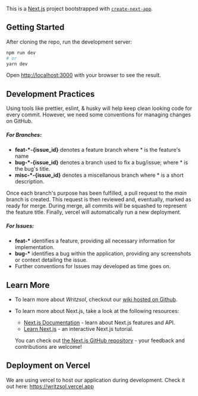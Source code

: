 This is a [Next.js](https://nextjs.org/) project bootstrapped with [`create-next-app`](https://github.com/vercel/next.js/tree/canary/packages/create-next-app).

## Getting Started

After cloning the repo, run the development server:

```bash
npm run dev
# or
yarn dev
```

Open [http://localhost:3000](http://localhost:3000) with your browser to see the result.

## Development Practices

Using tools like prettier, eslint, & husky will help keep clean looking code for every commit.
However, we need some conventions for managing changes on GitHub.

##### For Branches:

- **feat-\*-{issue_id}** denotes a feature branch where \* is the feature's name
- **bug-\*-{issue_id}** denotes a branch used to fix a bug/issue; where \* is the bug's title.
- **misc-\*-{issue_id}** denotes a miscellanous branch where \* is a short description.

Once each branch's purpose has been fulfilled, a pull request to the _main_ branch is created. This request is then reviewed and, eventually, marked as ready for merge. During merge, all commits will be squashed to represent the feature title. Finally, vercel will automatically run a new deployment.

##### For **Issues**:

- **feat-\*** identifies a feature, providing all necessary information for implementation.
- **bug-\*** identifies a bug within the application, providing any screenshots or context detailing the issue.
- Further conventions for Issues may developed as time goes on.

## Learn More

- To learn more about _Writzsol_, checkout our [wiki hosted on Github](https://github.com/Afulton11/writzsol/wiki).

- To learn more about Next.js, take a look at the following resources:

  - [Next.js Documentation](https://nextjs.org/docs) - learn about Next.js features and API.
  - [Learn Next.js](https://nextjs.org/learn) - an interactive Next.js tutorial.

  You can check out [the Next.js GitHub repository](https://github.com/vercel/next.js/) - your feedback and contributions are welcome!

## Deployment on Vercel

We are using vercel to host our application during development. Check it out here: https://writzsol.vercel.app
